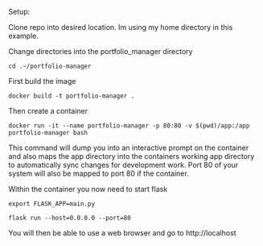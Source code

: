 Setup:

Clone repo into desired location. Im using my home directory in this example.

Change directories into the portfolio_manager directory

`cd .~/portfolio-manager`

First build the image

 `docker build -t portfolio-manager .`

Then create a container

`docker run -it --name portfolio-manager -p 80:80 -v $(pwd)/app:/app portfolio-manager bash`

This command will dump you into an interactive prompt on the container and also maps the app directory into the containers working app directory to automatically sync changes for development work.
Port 80 of your system will also be mapped to port 80 if the container.

Within the container you now need to start flask

`export FLASK_APP=main.py`

`flask run --host=0.0.0.0 --port=80`

You will then be able to use a web browser and go to http://localhost